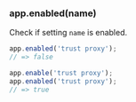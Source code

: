 <h3 id='app.enabled'>app.enabled(name)</h3>

Check if setting `name` is enabled.

```js
app.enabled('trust proxy');
// => false

app.enable('trust proxy');
app.enabled('trust proxy');
// => true
```
